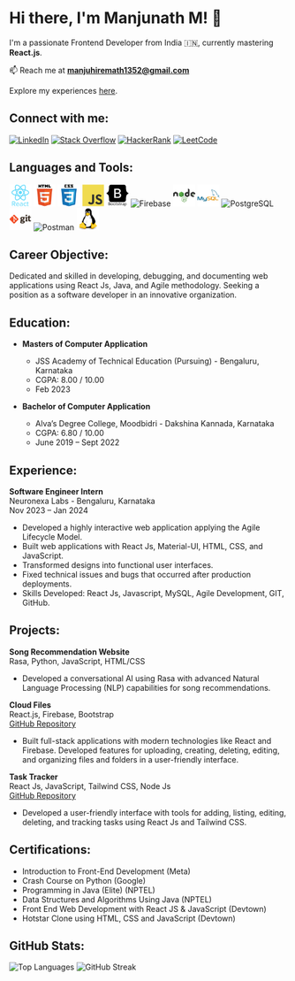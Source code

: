 # Hi there, I'm Manjunath M! 👋

I'm a passionate Frontend Developer from India 🇮🇳, currently mastering **React.js**.

📫 Reach me at **manjuhiremath1352@gmail.com**

Explore my experiences [here](https://drive.google.com/file/d/1g2kSC5lxpQn2kufoQWju7kJEQ-1lhPPP/view?usp=drive_link).

## Connect with me:

[![LinkedIn](https://raw.githubusercontent.com/rahuldkjain/github-profile-readme-generator/master/src/images/icons/Social/linked-in-alt.svg)](https://linkedin.com/in/manju-hiremath)
[![Stack Overflow](https://raw.githubusercontent.com/rahuldkjain/github-profile-readme-generator/master/src/images/icons/Social/stack-overflow.svg)](https://stackoverflow.com/users/18064019/manju-hiremath)
[![HackerRank](https://raw.githubusercontent.com/rahuldkjain/github-profile-readme-generator/master/src/images/icons/Social/hackerrank.svg)](https://www.hackerrank.com/manjuhiremath131)
[![LeetCode](https://raw.githubusercontent.com/rahuldkjain/github-profile-readme-generator/master/src/images/icons/Social/leet-code.svg)](https://leetcode.com/manjuhiremath/)

## Languages and Tools:

<img src="https://raw.githubusercontent.com/devicons/devicon/master/icons/react/react-original-wordmark.svg" alt="React.js" width="40" height="40"/>
<img src="https://raw.githubusercontent.com/devicons/devicon/master/icons/html5/html5-original-wordmark.svg" alt="HTML5" width="40" height="40"/>
<img src="https://raw.githubusercontent.com/devicons/devicon/master/icons/css3/css3-original-wordmark.svg" alt="CSS3" width="40" height="40"/>
<img src="https://raw.githubusercontent.com/devicons/devicon/master/icons/javascript/javascript-original.svg" alt="JavaScript" width="40" height="40"/>
<img src="https://raw.githubusercontent.com/devicons/devicon/master/icons/bootstrap/bootstrap-plain-wordmark.svg" alt="Bootstrap" width="40" height="40"/>
<img src="https://www.vectorlogo.zone/logos/firebase/firebase-icon.svg" alt="Firebase" width="40" height="40"/>
<img src="https://raw.githubusercontent.com/devicons/devicon/master/icons/nodejs/nodejs-original-wordmark.svg" alt="Node.js" width="40" height="40"/>
<img src="https://raw.githubusercontent.com/devicons/devicon/master/icons/mysql/mysql-original-wordmark.svg" alt="MySQL" width="40" height="40"/>
<img src="https://www.vectorlogo.zone/logos/postgresql/postgresql-icon.svg" alt="PostgreSQL" width="40" height="40"/>
<img src="https://raw.githubusercontent.com/devicons/devicon/master/icons/git/git-original-wordmark.svg" alt="Git" width="40" height="40"/>
<img src="https://www.vectorlogo.zone/logos/getpostman/getpostman-icon.svg" alt="Postman" width="40" height="40"/>
<img src="https://raw.githubusercontent.com/devicons/devicon/master/icons/linux/linux-original.svg" alt="Linux" width="40" height="40"/>

## Career Objective:

Dedicated and skilled in developing, debugging, and documenting web applications using React Js, Java, and Agile methodology. Seeking a position as a software developer in an innovative organization.

## Education:

- **Masters of Computer Application**
  - JSS Academy of Technical Education (Pursuing) - Bengaluru, Karnataka
  - CGPA: 8.00 / 10.00
  - Feb 2023

- **Bachelor of Computer Application**
  - Alva’s Degree College, Moodbidri - Dakshina Kannada, Karnataka
  - CGPA: 6.80 / 10.00
  - June 2019 – Sept 2022

## Experience:

**Software Engineer Intern**  
Neuronexa Labs - Bengaluru, Karnataka  
Nov 2023 – Jan 2024

- Developed a highly interactive web application applying the Agile Lifecycle Model.
- Built web applications with React Js, Material-UI, HTML, CSS, and JavaScript.
- Transformed designs into functional user interfaces.
- Fixed technical issues and bugs that occurred after production deployments.
- Skills Developed: React Js, Javascript, MySQL, Agile Development, GIT, GitHub.

## Projects:

**Song Recommendation Website**  
Rasa, Python, JavaScript, HTML/CSS

- Developed a conversational AI using Rasa with advanced Natural Language Processing (NLP) capabilities for song recommendations.

**Cloud Files**  
React.js, Firebase, Bootstrap  
[GitHub Repository](https://github.com/manjuhiremath/cloud-files)

- Built full-stack applications with modern technologies like React and Firebase. Developed features for uploading, creating, deleting, editing, and organizing files and folders in a user-friendly interface.

**Task Tracker**  
React Js, JavaScript, Tailwind CSS, Node Js  
[GitHub Repository](https://github.com/manjuhiremath/Task-Tracker)

- Developed a user-friendly interface with tools for adding, listing, editing, deleting, and tracking tasks using React Js and Tailwind CSS.

## Certifications:

- Introduction to Front-End Development (Meta)
- Crash Course on Python (Google)
- Programming in Java (Elite) (NPTEL)
- Data Structures and Algorithms Using Java (NPTEL)
- Front End Web Development with React JS & JavaScript (Devtown)
- Hotstar Clone using HTML, CSS and JavaScript (Devtown)

## GitHub Stats:

![Top Languages](https://github-readme-stats.vercel.app/api/top-langs/?username=manjuhiremath&layout=compact)
![GitHub Streak](https://github-readme-streak-stats.herokuapp.com/?user=manjuhiremath)
